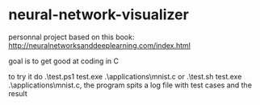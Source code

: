 # neural-network-visualizer

personnal project based on this book: http://neuralnetworksanddeeplearning.com/index.html

goal is to get good at coding in C

to try it do .\test.ps1 test.exe .\applications\mnist.c or .\test.sh test.exe .\applications\mnist.c, the program spits a log file with test cases and the result
